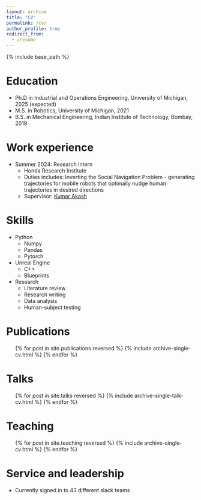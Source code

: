 ```yaml
---
layout: archive
title: "CV"
permalink: /cv/
author_profile: true
redirect_from:
  - /resume
---
```


{% include base_path %}

Education
======
* Ph.D in Industrial and Operations Engineering, University of Michigan, 2025 (expected)
* M.S. in Robotics, University of Michigan, 2021
* B.S. in Mechanical Engineering, Indian Institute of Technology, Bombay, 2019

Work experience
======
* Summer 2024: Research Intern
  * Honda Research Institute
  * Duties includes: Inverting the Social Navigation Problem - generating trajectories for mobile robots that optimally nudge human trajectories in desired directions
  * Supervisor: [Kumar Akash](https://www.linkedin.com/in/kumar-akash/)

<!-- * Fall 2015: Research Assistant
  * Github University
  * Duties included: Merging pull requests
  * Supervisor: Professor Hub

* Summer 2015: Research Assistant
  * Github University
  * Duties included: Tagging issues
  * Supervisor: Professor Git -->
  
Skills
======
* Python
  * Numpy
  * Pandas
  * Pytorch
* Unreal Engine
  * C++
  * Blueprints
* Research
  * Literature review
  * Research writing
  * Data analysis
  * Human-subject testing

Publications
======
  <ul>{% for post in site.publications reversed %}
    {% include archive-single-cv.html %}
  {% endfor %}</ul>
  
Talks
======
  <ul>{% for post in site.talks reversed %}
    {% include archive-single-talk-cv.html  %}
  {% endfor %}</ul>
  
Teaching
======
  <ul>{% for post in site.teaching reversed %}
    {% include archive-single-cv.html %}
  {% endfor %}</ul>
  
Service and leadership
======
* Currently signed in to 43 different slack teams

